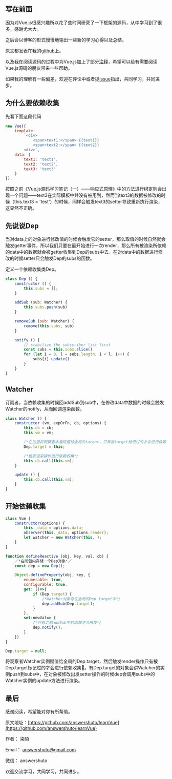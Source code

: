 ## 写在前面

因为对Vue.js很感兴趣所以花了些时间研究了一下框架的源码，从中学习到了很多，感谢尤大大。

之后会以博客的形式慢慢地输出一些新的学习心得以及总结。

原文都发表在我的[github](https://github.com/answershuto/learnVue)上。

以及我在阅读源码的过程中为Vue.js加上了部分[注释](https://github.com/answershuto/learnVue/tree/master/vue-src)，希望可以给有需要阅读Vue.js源码的朋友带来一些帮助。

如果我的理解有一些偏差，欢迎在评论中或者提[issue](https://github.com/answershuto/learnVue/issues)指出，共同学习，共同进步。

## 为什么要依赖收集

先看下面这段代码

```javascript
new Vue({
    template: 
        `<div>
            <span>text1:</span> {{text1}}
            <span>text2:</span> {{text2}}
        <div>`,
    data: {
        text1: 'text1',
        text2: 'text2',
        text3: 'text3'
    }
});
```

按照之前《Vue.js源码学习笔记（一）——响应式原理》中的方法进行绑定则会出现一个问题——text3在实际模板中并没有被用到，然而当text3的数据被修改的时候（this.text3 = 'test'）的时候，同样会触发text3的setter导致重新执行渲染，这显然不正确。

## 先说说Dep

当对data上的对象进行修改值的时候会触发它的setter，那么取值的时候自然就会触发getter事件，所以我们只要在最开始进行一次render，那么所有被渲染所依赖的data中的数据就会被getter收集到Dep的subs中去。在对data中的数据进行修改的时候setter只会触发Dep的subs的函数。

定义一个依赖收集类Dep。

```javascript
class Dep () {
    constructor () {
        this.subs = [];
    }

    addSub (sub: Watcher) {
        this.subs.push(sub)
    }

    removeSub (sub: Watcher) {
        remove(this.subs, sub)
    }

    notify () {
        // stabilize the subscriber list first
        const subs = this.subs.slice()
        for (let i = 0, l = subs.length; i < l; i++) {
            subs[i].update()
        }
    }
}
```

## Watcher

订阅者，当依赖收集的时候回addSub到sub中，在修改data中数据的时候会触发Watcher的notify，从而回调渲染函数。

```javascript
class Watcher () {
    constructor (vm, expOrFn, cb, options) {
        this.cb = cb;
        this.vm = vm;

        /*在这里将观察者本身赋值给全局的target，只有被target标记过的才会进行依赖收集*/
        Dep.target = this;

        /*触发渲染操作进行依赖收集*/
        this.cb.call(this.vm);
    }

    update () {
        this.cb.call(this.vm);
    }
}
```

## 开始依赖收集

```javascript
class Vue {
    constructor(options) {
        this._data = options.data;
        observer(this._data, options.render);
        let watcher = new Watcher(this, );
    }
}

function defineReactive (obj, key, val, cb) {
    ／*在闭包内存储一个Dep对象*／
    const dep = new Dep();

    Object.defineProperty(obj, key, {
        enumerable: true,
        configurable: true,
        get: ()=>{
            if (Dep.target) {
                /*Watcher对象存在全局的Dep.target中*/
                dep.addSub(Dep.target);
            }
        },
        set:newVal=> {
            /*只有之前addSub中的函数才会触发*/
            dep.notify();
        }
    })
}

Dep.target = null;
```

将观察者Watcher实例赋值给全局的Dep.target，然后触发render操作只有被Dep.target标记过的才会进行依赖收集。有Dep.target的对象会讲Watcher的实例push到subs中，在对象被修改出发setter操作的时候dep会调用subs中的Watcher实例的update方法进行渲染。

## 最后

感谢阅读，希望能对你有所帮助。

原文地址：[https://github.com/answershuto/learnVue](https://github.com/answershuto/learnVue)

作者： 染陌

Email： answershuto@gmail.com

微信： answershuto

欢迎交流学习，共同学习，共同进步。
